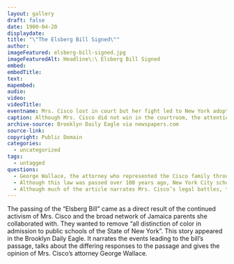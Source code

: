 ```yaml
---
layout: gallery
draft: false
date: 1900-04-20
displaydate:
title: "\"The Elsberg Bill Signed\""
author: 
imageFeatured: elsberg-bill-signed.jpg
imageFeaturedAlt: Headline\:\ Elsberg Bill Signed
embed: 
embedTitle:
text:
mapembed:
audio:
video:
videoTitle:
eventname: Mrs. Cisco lost in court but her fight led to New York adopting a new law to end legal segregation in schools.
caption: Although Mrs. Cisco did not win in the courtroom, the attention she brought to segregated schooling in New York led to the adoption of a new law that ended legal segregation in schools. This legislation was regularly referred to as “the Elsberg Bill” because state senator Nathaniel Elsberg introduced the bill. This Brooklyn Daily Eagle story narrates the events leading to the bill’s passage, the differing responses after its signing, and the opinion of Mrs. Cisco’s attorney George Wallace.
archive-source: Brooklyn Daily Eagle via newspapers.com
source-link: 
copyright: Public Domain
categories:
  - uncategorized
tags:
  - untagged
questions:
  - George Wallace, the attorney who represented the Cisco family throughout its legal battle for desegregation, is quoted at length in the end of the article. In your words, what is he saying here?
  - Although this law was passed over 100 years ago, New York City schools still remain some of the most segregated in the country. Why do you think that is? How might Wallace’s way of talking about the “Elsberg Bill” help explain why segregation continues?
  - Although much of the article narrates Mrs. Cisco’s legal battles, there is not a single quote from her in the story? Why might that be? Why do you think the paper did not include her voice in the article?
---
```


The passing of the “Elsberg Bill” came as a direct result of the continued activism of Mrs. Cisco and the broad network of Jamaica parents she collaborated with. They wanted to remove “all distinction of color in admission to public schools of the State of New York”. This story appeared in the Brooklyn Daily Eagle. It narrates the events leading to the bill’s passage, talks about the differing responses to the passage and gives the opinion of Mrs. Cisco’s attorney George Wallace.
